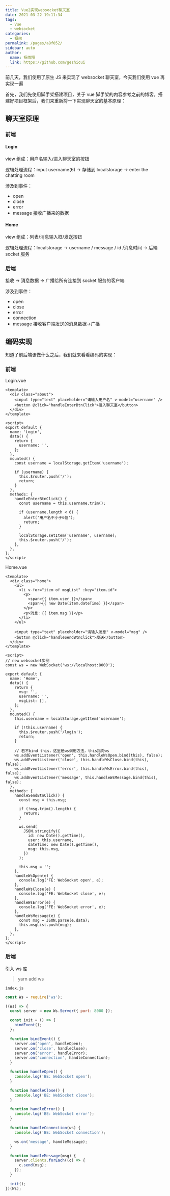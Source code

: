 ```yaml
---
title: Vue2实现websocket聊天室
date: 2021-03-22 19:11:34
tags:
  - Vue
  - websocket
categories:
  - 框架
permalink: /pages/a8f052/
sidebar: auto
author:
  name: 杨雨翔
  link: https://github.com/gezhicui
---
```


前几天，我们使用了原生 JS 来实现了 websocket 聊天室，今天我们使用 vue 再实现一遍

首先，我们先使用脚手架搭建项目，关于 vue 脚手架的内容参考之前的博客。搭建好项目框架后，我们来重新捋一下实现聊天室的基本原理：

## 聊天室原理

### 前端

#### Login

view 组成：用户名输入/进入聊天室的按钮

逻辑处理流程：input username(6) -> 存储到 localstorage -> enter the chatting room

涉及到事件：

- open
- close
- error
- message 接收广播来的数据

#### Home

view 组成：列表/消息输入框/发送按钮

逻辑处理流程：localstorage -> username / message / id /消息时间 → 后端 socket 服务

### 后端

接收 -> 消息数据 -> 广播给所有连接到 socket 服务的客户端

涉及到事件：

- open
- close
- error
- connection
- message 接收客户端发送的消息数据->广播

## 编码实现

知道了前后端该做什么之后，我们就来看看编码的实现：

### 前端

Login.vue

```vue
<template>
  <div class="about">
    <input type="text" placeholder="请输入用户名" v-model="username" />
    <button @click="handleEnterBtnClick">进入聊天室</button>
  </div>
</template>

<script>
export default {
  name: 'Login',
  data() {
    return {
      username: '',
    };
  },
  mounted() {
    const username = localStorage.getItem('username');

    if (username) {
      this.$router.push('/');
      return;
    }
  },
  methods: {
    handleEnterBtnClick() {
      const username = this.username.trim();

      if (username.length < 6) {
        alert('用户名不小于6位');
        return;
      }

      localStorage.setItem('username', username);
      this.$router.push('/');
    },
  },
};
</script>
```

Home.vue

```vue
<template>
  <div class="home">
    <ul>
      <li v-for="item of msgList" :key="item.id">
        <p>
          <span>{{ item.user }}</span>
          <span>{{ new Date(item.dateTime) }}</span>
        </p>
        <p>消息：{{ item.msg }}</p>
      </li>
    </ul>

    <input type="text" placeholder="请输入消息" v-model="msg" />
    <button @click="handleSendBtnClick">发送</button>
  </div>
</template>

<script>
// new websocket实例
const ws = new WebSocket('ws://localhost:8000');

export default {
  name: 'Home',
  data() {
    return {
      msg: '',
      username: '',
      msgList: [],
    };
  },
  mounted() {
    this.username = localStorage.getItem('username');

    if (!this.username) {
      this.$router.push('/login');
      return;
    }

    // 若不bind this，这里是ws调用方法，this指向ws
    ws.addEventListener('open', this.handleWsOpen.bind(this), false);
    ws.addEventListener('close', this.handleWsClose.bind(this), false);
    ws.addEventListener('error', this.handleWsError.bind(this), false);
    ws.addEventListener('message', this.handleWsMessage.bind(this), false);
  },
  methods: {
    handleSendBtnClick() {
      const msg = this.msg;

      if (!msg.trim().length) {
        return;
      }

      ws.send(
        JSON.stringify({
          id: new Date().getTime(),
          user: this.username,
          dateTime: new Date().getTime(),
          msg: this.msg,
        })
      );

      this.msg = '';
    },
    handleWsOpen(e) {
      console.log('FE: WebSocket open', e);
    },
    handleWsClose(e) {
      console.log('FE: WebSocket close', e);
    },
    handleWsError(e) {
      console.log('FE: WebSocket error', e);
    },
    handleWsMessage(e) {
      const msg = JSON.parse(e.data);
      this.msgList.push(msg);
    },
  },
};
</script>
```

### 后端

引入 ws 库

> yarn add ws

`index.js`

```js
const Ws = require('ws');

((Ws) => {
  const server = new Ws.Server({ port: 8000 });

  const init = () => {
    bindEvent();
  };

  function bindEvent() {
    server.on('open', handleOpen);
    server.on('close', handleClose);
    server.on('error', handleError);
    server.on('connection', handleConnection);
  }

  function handleOpen() {
    console.log('BE: WebSocket open');
  }

  function handleClose() {
    console.log('BE: WebSocket close');
  }

  function handleError() {
    console.log('BE: WebSocket error');
  }

  function handleConnection(ws) {
    console.log('BE: WebSocket connection');

    ws.on('message', handleMessage);
  }

  function handleMessage(msg) {
    server.clients.forEach((c) => {
      c.send(msg);
    });
  }

  init();
})(Ws);
```
